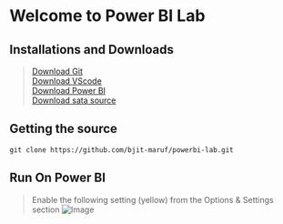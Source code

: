 # Welcome to Power BI Lab
## Installations and Downloads
>[Download Git](https://git-scm.com/download/win)<br/>
>[Download VScode](https://code.visualstudio.com/)<br/>
>[Download Power BI](https://www.microsoft.com/en-us/download/details.aspx?id=58494)<br/>
>[Download sata source](https://nextcloud.bjitgroup.com/index.php/s/28NwT5ZrMqcT2LF)
## Getting the source
```
git clone https://github.com/bjit-maruf/powerbi-lab.git
```
## Run On Power BI
> Enable the following setting (yellow) from the Options & Settings section
![Image](https://uc80aca90e1355775a98f5ef9a7b.previews.dropboxusercontent.com/p/thumb/ACFHGXZH0UklqJSg84GwwFosSi5LJpizfK0S-0uwd5XXydYMc5Av1vFC2w0oxB09c1mFtTBSPvaDcFqLV7PxfG7Zc6VVs4bhMofd_l_KIklm-WXOJ88_LjcHVvGqsE_WisMT4vnpWv4UiHx2HAg77ujPuTccNz9RSAWgJU88ht4IH2DMABKxc5v_WthcE9TFzk22Ke6gUQai5e5URewqnIycB5A__a7am43KaUzGEra9hD9laExLWmFpdh5n7TVJA7MovKACOMBOqNmRli09wfXhPPy_EWdgS21ez4hx1wyoAddTNzEMFvBgcACBd3R2P6EjRKcRhGR4cxXtrC-DSmpmEf_crdkNVMHXGw_1T-Syg1EEDqm50EnymAkSDr561Lo/p.png)

